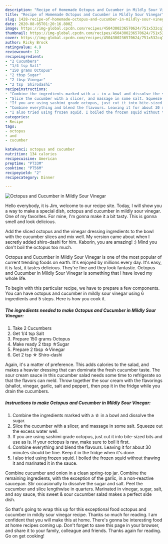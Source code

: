 ```yaml
---
description: "Recipe of Homemade Octopus and Cucumber in Mildly Sour Vinegar"
title: "Recipe of Homemade Octopus and Cucumber in Mildly Sour Vinegar"
slug: 1428-recipe-of-homemade-octopus-and-cucumber-in-mildly-sour-vinegar
date: 2020-08-05T01:20:16.800Z
image: https://img-global.cpcdn.com/recipes/4504300236570624/751x532cq70/octopus-and-cucumber-in-mildly-sour-vinegar-recipe-main-photo.jpg
thumbnail: https://img-global.cpcdn.com/recipes/4504300236570624/751x532cq70/octopus-and-cucumber-in-mildly-sour-vinegar-recipe-main-photo.jpg
cover: https://img-global.cpcdn.com/recipes/4504300236570624/751x532cq70/octopus-and-cucumber-in-mildly-sour-vinegar-recipe-main-photo.jpg
author: Ricky Brock
ratingvalue: 4.9
reviewcount: 12
recipeingredient:
- "2 Cucumbers"
- "1/4 tsp Salt"
- "150 grams Octopus"
- "2 tbsp Sugar"
- "2 tbsp Vinegar"
- "2 tsp  Shirodashi"
recipeinstructions:
- "Combine the ingredients marked with a ☆ in a bowl and dissolve the sugar."
- "Slice the cucumber with a slicer, and massage in some salt. Squeeze out the excess water well."
- "If you are using sashimi grade octopus, just cut it into bite-sized bits and use as is. If your octopus is raw, make sure to boil it first."
- "Combine everything and blend the flavours. Leaving it for about 30 minutes should be fine. Keep it in the fridge when it&#39;s done."
- "I also tried using frozen squid. I boiled the frozen squid without thawing it and marinated it in the sauce."
categories:
- Recipe
tags:
- octopus
- and
- cucumber

katakunci: octopus and cucumber 
nutrition: 134 calories
recipecuisine: American
preptime: "PT33M"
cooktime: "PT56M"
recipeyield: "2"
recipecategory: Dinner

---
```



![Octopus and Cucumber in Mildly Sour Vinegar](https://img-global.cpcdn.com/recipes/4504300236570624/751x532cq70/octopus-and-cucumber-in-mildly-sour-vinegar-recipe-main-photo.jpg)

Hello everybody, it is Jim, welcome to our recipe site. Today, I will show you a way to make a special dish, octopus and cucumber in mildly sour vinegar. One of my favorites. For mine, I'm gonna make it a bit tasty. This is gonna smell and look delicious.

Add the sliced octopus and the vinegar dressing ingredients to the bowl with the cucumber slices and mix well. My version came about when I secretly added shiro-dashi for him. Kaborin, you are amazing! :) Mind you don&#39;t boil the octopus too much.

Octopus and Cucumber in Mildly Sour Vinegar is one of the most popular of current trending foods on earth. It's enjoyed by millions every day. It's easy, it is fast, it tastes delicious. They're fine and they look fantastic. Octopus and Cucumber in Mildly Sour Vinegar is something that I have loved my whole life.


To begin with this particular recipe, we have to prepare a few components. You can have octopus and cucumber in mildly sour vinegar using 6 ingredients and 5 steps. Here is how you cook it.

<!--inarticleads1-->

##### The ingredients needed to make Octopus and Cucumber in Mildly Sour Vinegar:

1. Take 2 Cucumbers
1. Get 1/4 tsp Salt
1. Prepare 150 grams Octopus
1. Make ready 2 tbsp ☆Sugar
1. Prepare 2 tbsp ☆Vinegar
1. Get 2 tsp ☆ Shiro-dashi


Again, it&#39;s a matter of preference. This adds calories to the salad, and makes a heavier dressing that can dominate the fresh cucumber taste. The sour cream sauce in this cucumber salad needs some time to refrigerate so that the flavors can meld. Throw together the sour cream with the flavorings (shallot, vinegar, garlic, salt and pepper), then pop it in the fridge while you drain the cucumbers. 

<!--inarticleads2-->

##### Instructions to make Octopus and Cucumber in Mildly Sour Vinegar:

1. Combine the ingredients marked with a ☆ in a bowl and dissolve the sugar.
1. Slice the cucumber with a slicer, and massage in some salt. Squeeze out the excess water well.
1. If you are using sashimi grade octopus, just cut it into bite-sized bits and use as is. If your octopus is raw, make sure to boil it first.
1. Combine everything and blend the flavours. Leaving it for about 30 minutes should be fine. Keep it in the fridge when it&#39;s done.
1. I also tried using frozen squid. I boiled the frozen squid without thawing it and marinated it in the sauce.


Combine cucumber and onion in a clean spring-top jar. Combine the remaining ingredients, with the exception of the garlic, in a non-reactive saucepan. Stir occasionally to dissolve the sugar and salt. Peel the cucumber and slice lengthwise in quarters. Marinated in vinegar, sugar, salt, and soy sauce, this sweet &amp; sour cucumber salad makes a perfect side dish. 

So that's going to wrap this up for this exceptional food octopus and cucumber in mildly sour vinegar recipe. Thanks so much for reading. I am confident that you will make this at home. There's gonna be interesting food at home recipes coming up. Don't forget to save this page in your browser, and share it to your family, colleague and friends. Thanks again for reading. Go on get cooking!
